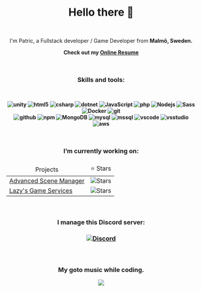 <div align="center";>
<h1>Hello there 👋</h1>

<br />

<p>I'm Patric, a Fullstack developer / Game Developer from <b>Malmö, Sweden<b>.</b>
<p >Check out my <a href="https://nuwn.github.io/resume"><b>Online Resume</b></a></p>
  
<br />

<h3>Skills and tools:</h3>

<br />

<p>
<img alt="unity" src="https://shields.io/badge/-unity-141414?logo=unity&style=flat-square&logoColor=white" />
<img alt="html5" src="https://img.shields.io/badge/-HTML5-E34F26?style=flat-square&logo=html5&logoColor=white" />
<img alt="csharp" src="https://shields.io/badge/-C%23-512BD4?logo=csharp&style=flat-square&logoColor=white" />
<img alt="dotnet" src="https://shields.io/badge/-.NET-512BD4?logo=dotnet&style=flat-square&logoColor=white" />
<img alt="JavaScript" src="https://img.shields.io/badge/-JavaScript-007ACC?style=flat-square&logo=javascript&logoColor=white" />
<img alt="php" src="https://shields.io/badge/-PHP-777BB4?logo=php&style=flat-square&logoColor=white" />
<img alt="Nodejs" src="https://img.shields.io/badge/-Nodejs-43853d?style=flat-square&logo=Node.js&logoColor=white" />
<img alt="Sass" src="https://img.shields.io/badge/-Sass-CC6699?style=flat-square&logo=sass&logoColor=white" />
<img alt="Docker" src="https://img.shields.io/badge/-Docker-46a2f1?style=flat-square&logo=docker&logoColor=white" />
<img alt="git" src="https://img.shields.io/badge/-Git-F05032?style=flat-square&logo=git&logoColor=white" />
<br />
<img alt="github" src="https://img.shields.io/badge/-GitHub-181717?style=flat-square&logo=github&logoColor=white" />
<img alt="npm" src="https://img.shields.io/badge/-NPM-CB3837?style=flat-square&logo=npm&logoColor=white" />
<img alt="MongoDB" src="https://img.shields.io/badge/-MongoDB-13aa52?style=flat-square&logo=mongodb&logoColor=white" />
<img alt="mysql" src="https://shields.io/badge/-MySQL-E48C00?logo=mysql&style=flat-square&logoColor=white" />
<img alt="mssql" src="https://shields.io/badge/-MSSQL-CC2927?logo=microsoftsqlserver&style=flat-square&logoColor=white" />
<img alt="vscode" src="https://shields.io/badge/-VS_Code-007ACC?logo=visualstudiocode&style=flat-square&logoColor=white" />
<img alt="vsstudio" src="https://shields.io/badge/-VS_Studio-5C2D91?logo=visualstudio&style=flat-square&logoColor=white" />
<img alt="aws" src="https://shields.io/badge/-AWS-232F3E?logo=amazonaws&style=flat-square&logoColor=white" />  
</p>

<br />

<h3>I’m currently working on:<h3>
  
<table>
  <thead align="center">
    <tr border: 0;>
      <td>Projects</td>
      <td>⭐ Stars</td>
    </tr>
  </thead>
  <tbody>
    <tr align:"center">
      <td><a href="https://github.com/Lazy-Solutions/AdvancedSceneManager/">Advanced Scene Manager</a></td>
      <td><img alt="Stars" src="https://img.shields.io/github/stars/Lazy-Solutions/AdvancedSceneManager?style=flat-square&labelColor=343b41"/></td>
    </tr>
    <tr align:"center">
      <td><a href="https://github.com/Lazy-Solutions/Lazys-Gameservices">Lazy's Game Services</a></td>
      <td><img alt="Stars" src="https://img.shields.io/github/stars/Lazy-Solutions/Lazys-Gameservices?style=flat-square&labelColor=343b41"/></td>
    </tr>
  </tbody>
</table>

<br />

<h3>I manage this Discord server:<h3>
<a href="https://discord.gg/qdTuxfGWCr">
<img alt="Discord" src="https://img.shields.io/discord/519089118467325952?style=flat-square&logo=discord&logoColor=white&label=Lazy%20Solutions&link=https%3A%2F%2Fdiscord.gg%2FqdTuxfGWCr" />
</a>

<br />
<br />
<br />

<h3>My goto music while coding.</h3>

<a href="https://www.youtube.com/watch?v=WHphfTnJj90">
<img src="https://img.youtube.com/vi/WHphfTnJj90/0.jpg"/> 
</a>
</div>
<!--
- 🌱 I’m currently learning ...
- 👯 I’m looking to collaborate on ...
- 🤔 I’m looking for help with ...
- 💬 Ask me about ...
- 📫 How to reach me: ...
- 😄 Pronouns: ...
- ⚡ Fun fact: ...
-->
